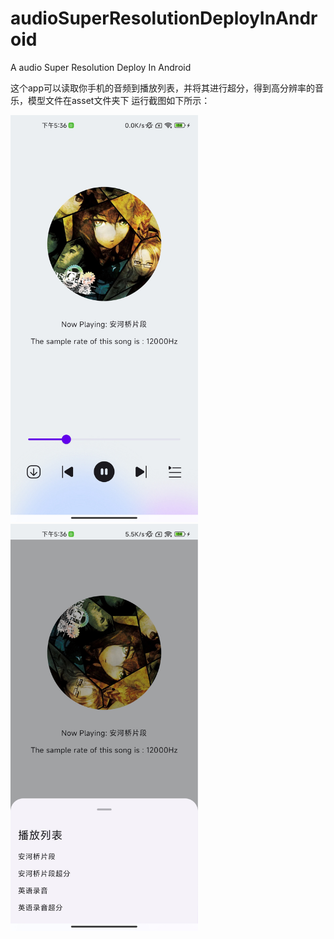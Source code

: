 # audioSuperResolutionDeployInAndroid
A audio Super Resolution Deploy In Android

这个app可以读取你手机的音频到播放列表，并将其进行超分，得到高分辨率的音乐，模型文件在asset文件夹下
运行截图如下所示：


<img src="snapshots/Screenshot_2024-08-10-17-36-12-645_com.example.audioasandroid.jpg" alt="示例图片" width="300"/>
<img src="snapshots/Screenshot_2024-08-10-17-36-20-298_com.example.audioasandroid.jpg" alt="示例图片" width="300"/>
